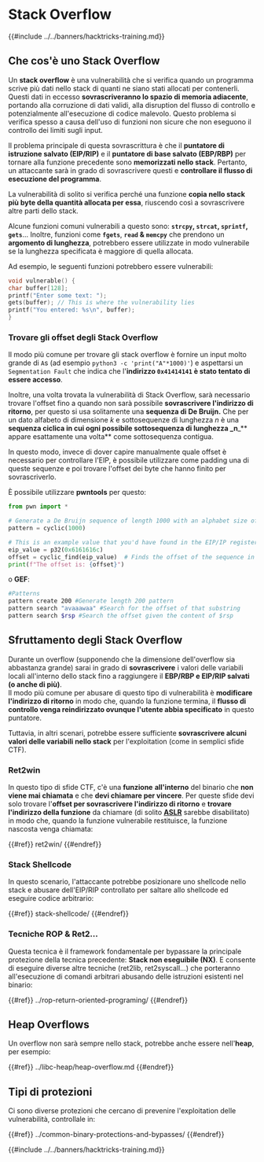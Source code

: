 # Stack Overflow

{{#include ../../banners/hacktricks-training.md}}

## Che cos'è uno Stack Overflow

Un **stack overflow** è una vulnerabilità che si verifica quando un programma scrive più dati nello stack di quanti ne siano stati allocati per contenerli. Questi dati in eccesso **sovrascriveranno lo spazio di memoria adiacente**, portando alla corruzione di dati validi, alla disruption del flusso di controllo e potenzialmente all'esecuzione di codice malevolo. Questo problema si verifica spesso a causa dell'uso di funzioni non sicure che non eseguono il controllo dei limiti sugli input.

Il problema principale di questa sovrascrittura è che il **puntatore di istruzione salvato (EIP/RIP)** e il **puntatore di base salvato (EBP/RBP)** per tornare alla funzione precedente sono **memorizzati nello stack**. Pertanto, un attaccante sarà in grado di sovrascrivere questi e **controllare il flusso di esecuzione del programma**.

La vulnerabilità di solito si verifica perché una funzione **copia nello stack più byte della quantità allocata per essa**, riuscendo così a sovrascrivere altre parti dello stack.

Alcune funzioni comuni vulnerabili a questo sono: **`strcpy`, `strcat`, `sprintf`, `gets`**... Inoltre, funzioni come **`fgets`**, **`read` & `memcpy`** che prendono un **argomento di lunghezza**, potrebbero essere utilizzate in modo vulnerabile se la lunghezza specificata è maggiore di quella allocata.

Ad esempio, le seguenti funzioni potrebbero essere vulnerabili:
```c
void vulnerable() {
char buffer[128];
printf("Enter some text: ");
gets(buffer); // This is where the vulnerability lies
printf("You entered: %s\n", buffer);
}
```
### Trovare gli offset degli Stack Overflow

Il modo più comune per trovare gli stack overflow è fornire un input molto grande di `A`s (ad esempio `python3 -c 'print("A"*1000)'`) e aspettarsi un `Segmentation Fault` che indica che l'**indirizzo `0x41414141` è stato tentato di essere accesso**.

Inoltre, una volta trovata la vulnerabilità di Stack Overflow, sarà necessario trovare l'offset fino a quando non sarà possibile **sovrascrivere l'indirizzo di ritorno**, per questo si usa solitamente una **sequenza di De Bruijn.** Che per un dato alfabeto di dimensione _k_ e sottosequenze di lunghezza _n_ è una **sequenza ciclica in cui ogni possibile sottosequenza di lunghezza \_n**\_\*\* appare esattamente una volta\*\* come sottosequenza contigua.

In questo modo, invece di dover capire manualmente quale offset è necessario per controllare l'EIP, è possibile utilizzare come padding una di queste sequenze e poi trovare l'offset dei byte che hanno finito per sovrascriverlo.

È possibile utilizzare **pwntools** per questo:
```python
from pwn import *

# Generate a De Bruijn sequence of length 1000 with an alphabet size of 256 (byte values)
pattern = cyclic(1000)

# This is an example value that you'd have found in the EIP/IP register upon crash
eip_value = p32(0x6161616c)
offset = cyclic_find(eip_value)  # Finds the offset of the sequence in the De Bruijn pattern
print(f"The offset is: {offset}")
```
o **GEF**:
```bash
#Patterns
pattern create 200 #Generate length 200 pattern
pattern search "avaaawaa" #Search for the offset of that substring
pattern search $rsp #Search the offset given the content of $rsp
```
## Sfruttamento degli Stack Overflow

Durante un overflow (supponendo che la dimensione dell'overflow sia abbastanza grande) sarai in grado di **sovrascrivere** i valori delle variabili locali all'interno dello stack fino a raggiungere il **EBP/RBP e EIP/RIP salvati (o anche di più)**.\
Il modo più comune per abusare di questo tipo di vulnerabilità è **modificare l'indirizzo di ritorno** in modo che, quando la funzione termina, il **flusso di controllo venga reindirizzato ovunque l'utente abbia specificato** in questo puntatore.

Tuttavia, in altri scenari, potrebbe essere sufficiente **sovrascrivere alcuni valori delle variabili nello stack** per l'exploitation (come in semplici sfide CTF).

### Ret2win

In questo tipo di sfide CTF, c'è una **funzione** **all'interno** del binario che **non viene mai chiamata** e che **devi chiamare per vincere**. Per queste sfide devi solo trovare l'**offset per sovrascrivere l'indirizzo di ritorno** e **trovare l'indirizzo della funzione** da chiamare (di solito [**ASLR**](../common-binary-protections-and-bypasses/aslr/index.html) sarebbe disabilitato) in modo che, quando la funzione vulnerabile restituisce, la funzione nascosta venga chiamata:

{{#ref}}
ret2win/
{{#endref}}

### Stack Shellcode

In questo scenario, l'attaccante potrebbe posizionare uno shellcode nello stack e abusare dell'EIP/RIP controllato per saltare allo shellcode ed eseguire codice arbitrario:

{{#ref}}
stack-shellcode/
{{#endref}}

### Tecniche ROP & Ret2...

Questa tecnica è il framework fondamentale per bypassare la principale protezione della tecnica precedente: **Stack non eseguibile (NX)**. E consente di eseguire diverse altre tecniche (ret2lib, ret2syscall...) che porteranno all'esecuzione di comandi arbitrari abusando delle istruzioni esistenti nel binario:

{{#ref}}
../rop-return-oriented-programing/
{{#endref}}

## Heap Overflows

Un overflow non sarà sempre nello stack, potrebbe anche essere nell'**heap**, per esempio:

{{#ref}}
../libc-heap/heap-overflow.md
{{#endref}}

## Tipi di protezioni

Ci sono diverse protezioni che cercano di prevenire l'exploitation delle vulnerabilità, controllale in:

{{#ref}}
../common-binary-protections-and-bypasses/
{{#endref}}

{{#include ../../banners/hacktricks-training.md}}
